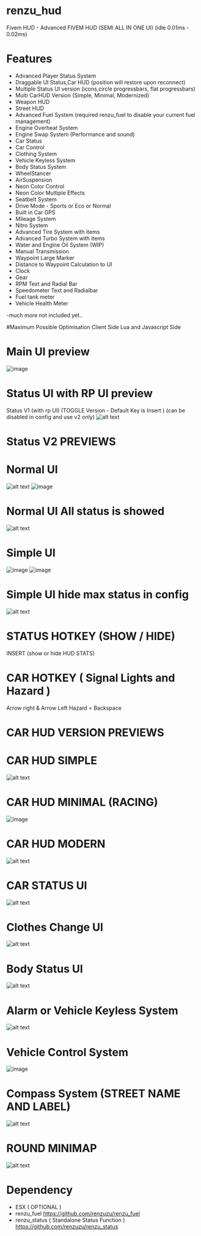 # renzu_hud
Fivem HUD - Advanced FIVEM HUD (SEMI ALL IN ONE UI) (idle 0.01ms - 0.02ms)
# Features
- Advanced Player Status System
- Draggable UI Status,Car HUD (position will restore upon reconnect)
- Multiple Status UI version (icons,circle progressbars, flat progressbars)
- Multi CarHUD Version (Simple, Minimal, Modernized)
- Weapon HUD
- Street HUD
- Advanced Fuel System (required renzu_fuel to disable your current fuel management)
- Engine Overheat System
- Engine Swap System (Performance and sound)
- Car Status
- Car Control
- Clothing System
- Vehicle Keyless System
- Body Status System
- WheelStancer
- AirSuspension
- Neon Color Control
- Neon Color Multiple Effects
- Seatbelt System
- Drive Mode - Sports or Eco or Normal
- Built in Car GPS
- Mileage System
- Nitro System
- Advanced Tire System with items
- Advanced Turbo System with items
- Water and Engine Oil System (WIP)
- Manual Transmission
- Waypoint Large Marker
- Distance to Waypoint Calculation to UI
- Clock
- Gear
- RPM Text and Radial Bar
- Speedometer Text and Radialbar
- Fuel tank meter
- Vehicle Health Meter

-much more not included yet..

#Maximum Possible Optimisation
Client Side Lua and Javascript Side
# Main UI preview
![image](https://user-images.githubusercontent.com/82306584/126662006-e6c14cdc-e8dd-4350-9f2e-9f9f74f0a649.png)
# Status UI with RP UI preview
Status V1 (with rp UI) (TOGGLE Version - Default Key is Insert ) (can be disabled in config and use v2 only)
![alt text](https://i.imgur.com/pwWiGF6.png)
# Status V2 PREVIEWS
# Normal UI
![alt text](https://i.imgur.com/nddxuL8.png)
![image](https://user-images.githubusercontent.com/82306584/126660402-e5b3d18f-6f0a-47ee-883f-3a18fd37d52e.png)

# Normal UI All status is showed
![alt text](https://i.imgur.com/bXtGhy2.png)
# Simple UI
![image](https://user-images.githubusercontent.com/82306584/126660275-b70c77df-8283-44a3-806f-7c71b22000de.png)
![image](https://user-images.githubusercontent.com/82306584/126660118-6ad0507f-7613-4149-a7de-cc6072744bbc.png)

# Simple UI hide max status in config
![alt text](https://i.imgur.com/3apTU7O.png)
# STATUS HOTKEY (SHOW / HIDE)
INSERT (show or hide HUD STATS)
# CAR HOTKEY ( Signal Lights and Hazard )
Arrow right & Arrow Left
Hazard = Backspace

# CAR HUD VERSION PREVIEWS
# CAR HUD SIMPLE
![alt text](https://i.imgur.com/kJdCIqT.png)
# CAR HUD MINIMAL (RACING)
![image](https://user-images.githubusercontent.com/82306584/126660665-7042cb87-0aaa-4af7-9431-238a3dd7f239.png)
# CAR HUD MODERN
![alt text](https://i.imgur.com/8MlJG4H.png)

# CAR STATUS UI
![alt text](https://i.imgur.com/1VaJs0f.png)

# Clothes Change UI
![alt text](https://i.imgur.com/Cu3VLjT.png)

# Body Status UI
![alt text](https://i.imgur.com/MPE6zBC.png)

# Alarm or Vehicle Keyless System
![alt text](https://i.imgur.com/KjyLPMb.png)

# Vehicle Control System 
![image](https://user-images.githubusercontent.com/82306584/126660967-4c2b4bc8-0220-4c30-adc3-6504334989d7.png)

# Compass System (STREET NAME AND LABEL)
![alt text](https://i.imgur.com/ucC1bw5.png)

# ROUND MINIMAP
![alt text](https://i.imgur.com/7c0jN4i.png)

# Dependency
- ESX ( OPTIONAL )
- renzu_fuel https://github.com/renzuzu/renzu_fuel
- renzu_status ( Standalone Status Function ) https://github.com/renzuzu/renzu_status
